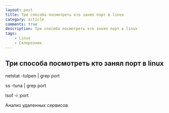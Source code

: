 ```yaml
---
layout: post
title: Три способа посмотреть кто занял порт в linux
category: article
comments: true
description: Три способа посмотреть кто занял порт в linux
tags:
    - Linux
    - Склерозник
---
```


## Три способа посмотреть кто занял порт в linux

netstat -tulpen | grep port

ss -tuna | grep port

lsof -i :port

Анализ удаленных сервисов
